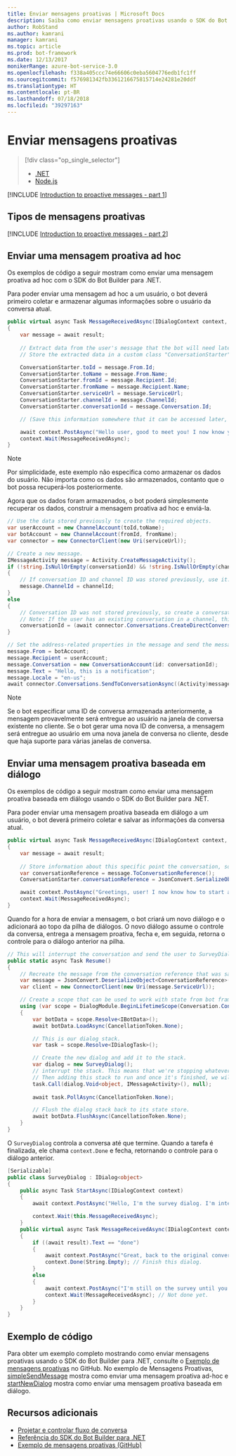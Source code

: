 ```yaml
---
title: Enviar mensagens proativas | Microsoft Docs
description: Saiba como enviar mensagens proativas usando o SDK do Bot Builder para .NET.
author: RobStand
ms.author: kamrani
manager: kamrani
ms.topic: article
ms.prod: bot-framework
ms.date: 12/13/2017
monikerRange: azure-bot-service-3.0
ms.openlocfilehash: f338a405ccc74e66606c0eba5604776edb1fc1ff
ms.sourcegitcommit: f576981342fb3361216675815714e24281e20ddf
ms.translationtype: HT
ms.contentlocale: pt-BR
ms.lasthandoff: 07/18/2018
ms.locfileid: "39297163"
---
```

# <a name="send-proactive-messages"></a>Enviar mensagens proativas
> [!div class="op_single_selector"]
> - [.NET](../dotnet/bot-builder-dotnet-proactive-messages.md)
> - [Node.js](../nodejs/bot-builder-nodejs-proactive-messages.md)

[!INCLUDE [Introduction to proactive messages - part 1](../includes/snippet-proactive-messages-intro-1.md)]

## <a name="types-of-proactive-messages"></a>Tipos de mensagens proativas 

[!INCLUDE [Introduction to proactive messages - part 2](../includes/snippet-proactive-messages-intro-2.md)]

## <a name="send-an-ad-hoc-proactive-message"></a>Enviar uma mensagem proativa ad hoc

Os exemplos de código a seguir mostram como enviar uma mensagem proativa ad hoc com o SDK do Bot Builder para .NET.

Para poder enviar uma mensagem ad hoc a um usuário, o bot deverá primeiro coletar e armazenar algumas informações sobre o usuário da conversa atual. 

```cs
public virtual async Task MessageReceivedAsync(IDialogContext context, IAwaitable<IMessageActivity> result)
{
    var message = await result;
    
    // Extract data from the user's message that the bot will need later to send an ad hoc message to the user. 
    // Store the extracted data in a custom class "ConversationStarter" (not shown here).

    ConversationStarter.toId = message.From.Id;
    ConversationStarter.toName = message.From.Name;
    ConversationStarter.fromId = message.Recipient.Id;
    ConversationStarter.fromName = message.Recipient.Name;
    ConversationStarter.serviceUrl = message.ServiceUrl;
    ConversationStarter.channelId = message.ChannelId;
    ConversationStarter.conversationId = message.Conversation.Id;

    // (Save this information somewhere that it can be accessed later, such as in a database.)

    await context.PostAsync("Hello user, good to meet you! I now know your address and can send you notifications in the future.");
    context.Wait(MessageReceivedAsync);
}
```
> [!NOTE]
> Por simplicidade, este exemplo não especifica como armazenar os dados do usuário. Não importa como os dados são armazenados, contanto que o bot possa recuperá-los posteriormente.

Agora que os dados foram armazenados, o bot poderá simplesmente recuperar os dados, construir a mensagem proativa ad hoc e enviá-la. 

```cs
// Use the data stored previously to create the required objects.
var userAccount = new ChannelAccount(toId,toName);
var botAccount = new ChannelAccount(fromId, fromName);
var connector = new ConnectorClient(new Uri(serviceUrl));

// Create a new message.
IMessageActivity message = Activity.CreateMessageActivity();
if (!string.IsNullOrEmpty(conversationId) && !string.IsNullOrEmpty(channelId))  
{
    // If conversation ID and channel ID was stored previously, use it.
    message.ChannelId = channelId;
}
else
{
    // Conversation ID was not stored previously, so create a conversation. 
    // Note: If the user has an existing conversation in a channel, this will likely create a new conversation window.
    conversationId = (await connector.Conversations.CreateDirectConversationAsync( botAccount, userAccount)).Id;
}

// Set the address-related properties in the message and send the message.
message.From = botAccount;
message.Recipient = userAccount;
message.Conversation = new ConversationAccount(id: conversationId);
message.Text = "Hello, this is a notification";
message.Locale = "en-us";
await connector.Conversations.SendToConversationAsync((Activity)message);
```

> [!NOTE]
> Se o bot especificar uma ID de conversa armazenada anteriormente, a mensagem provavelmente será entregue ao usuário na janela de conversa existente no cliente. Se o bot gerar uma nova ID de conversa, a mensagem será entregue ao usuário em uma nova janela de conversa no cliente, desde que haja suporte para várias janelas de conversa. 

## <a name="send-a-dialog-based-proactive-message"></a>Enviar uma mensagem proativa baseada em diálogo

Os exemplos de código a seguir mostram como enviar uma mensagem proativa baseada em diálogo usando o SDK do Bot Builder para .NET.

Para poder enviar uma mensagem proativa baseada em diálogo a um usuário, o bot deverá primeiro coletar e salvar as informações da conversa atual. 

```cs
public virtual async Task MessageReceivedAsync(IDialogContext context, IAwaitable<IMessageActivity> result)
{
    var message = await result;
    
    // Store information about this specific point the conversation, so that the bot can resume this conversation later.
    var conversationReference = message.ToConversationReference();
    ConversationStarter.conversationReference = JsonConvert.SerializeObject(conversationReference);

    await context.PostAsync("Greetings, user! I now know how to start a proactive message to you."); 
    context.Wait(MessageReceivedAsync);
}
```

Quando for a hora de enviar a mensagem, o bot criará um novo diálogo e o adicionará ao topo da pilha de diálogos. O novo diálogo assume o controle da conversa, entrega a mensagem proativa, fecha e, em seguida, retorna o controle para o diálogo anterior na pilha. 

```cs
// This will interrupt the conversation and send the user to SurveyDialog, then wait until that's done 
public static async Task Resume() 
{
    // Recreate the message from the conversation reference that was saved previously.
    var message = JsonConvert.DeserializeObject<ConversationReference>(conversationReference).GetPostToBotMessage(); 
    var client = new ConnectorClient(new Uri(message.ServiceUrl));

    // Create a scope that can be used to work with state from bot framework.
    using (var scope = DialogModule.BeginLifetimeScope(Conversation.Container, message))
    {
        var botData = scope.Resolve<IBotData>();
        await botData.LoadAsync(CancellationToken.None);

        // This is our dialog stack.
        var task = scope.Resolve<IDialogTask>();

        // Create the new dialog and add it to the stack.
        var dialog = new SurveyDialog();
        // interrupt the stack. This means that we're stopping whatever conversation that is currently happening with the user
        // Then adding this stack to run and once it's finished, we will be back to the original conversation
        task.Call(dialog.Void<object, IMessageActivity>(), null);
        
        await task.PollAsync(CancellationToken.None);

        // Flush the dialog stack back to its state store.
        await botData.FlushAsync(CancellationToken.None);        
    }
}
```
O `SurveyDialog` controla a conversa até que termine. Quando a tarefa é finalizada, ele chama `context.Done` e fecha, retornando o controle para o diálogo anterior. 

```cs
[Serializable]
public class SurveyDialog : IDialog<object>
{
    public async Task StartAsync(IDialogContext context)
    {
        await context.PostAsync("Hello, I'm the survey dialog. I'm interrupting your conversation to ask you a question. Type \"done\" to resume");

        context.Wait(this.MessageReceivedAsync);
    }
    public virtual async Task MessageReceivedAsync(IDialogContext context, IAwaitable<IMessageActivity> result)
    {
        if ((await result).Text == "done")
        {
            await context.PostAsync("Great, back to the original conversation!");
            context.Done(String.Empty); // Finish this dialog.
        }
        else
        {
            await context.PostAsync("I'm still on the survey until you type \"done\"");
            context.Wait(MessageReceivedAsync); // Not done yet.
        }
    }
}
```

## <a name="sample-code"></a>Exemplo de código

Para obter um exemplo completo mostrando como enviar mensagens proativas usando o SDK do Bot Builder para .NET, consulte o <a href="https://github.com/Microsoft/BotBuilder-Samples/tree/master/CSharp/core-proactiveMessages" target="_blank">Exemplo de mensagens proativas</a> no GitHub. No exemplo de Mensagens Proativas, <a href="https://github.com/Microsoft/BotBuilder-Samples/tree/master/CSharp/core-proactiveMessages/simpleSendMessage" target="_blank">simpleSendMessage</a> mostra como enviar uma mensagem proativa ad-hoc e <a href="https://github.com/Microsoft/BotBuilder-Samples/tree/master/CSharp/core-proactiveMessages/startNewDialog" target="_blank">startNewDialog</a> mostra como enviar uma mensagem proativa baseada em diálogo. 

## <a name="additional-resources"></a>Recursos adicionais

- [Projetar e controlar fluxo de conversa](../bot-service-design-conversation-flow.md)
- <a href="/dotnet/api/?view=botbuilder-3.11.0" target="_blank">Referência do SDK do Bot Builder para .NET</a>
- <a href="https://github.com/Microsoft/BotBuilder-Samples/tree/master/CSharp/core-proactiveMessages" target="_blank">Exemplo de mensagens proativas (GitHub)</a>

